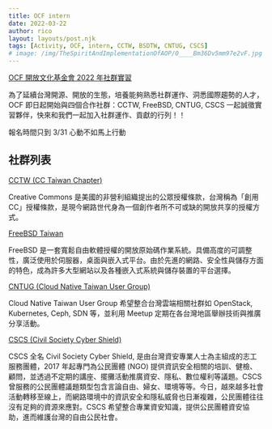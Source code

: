 ```yaml
---
title: OCF intern
date: 2022-03-22
author: rico
layout: layouts/post.njk
tags: [Activity, OCF, intern, CCTW, BSDTW, CNTUG, CSCS]
# image: /img/TheSpiritAndImplementationOfAOP/0____Bm36Dv5mm97e2vF.jpg
---
```


[OCF 開放文化基金會 2022 年社群實習](https://blog.ocf.tw/2022/03/2022.html)
<!-- summary -->
為了延續台灣開源、開放的生態，培養能夠熟悉社群運作、洞悉國際趨勢的人才，OCF 即日起開始與四個合作社群：CCTW, FreeBSD, CNTUG, CSCS 一起誠徵實習夥伴，快來和我們一起加入社群運作、貢獻的行列！！

報名時間只到 3/31 心動不如馬上行動
<!-- summary -->

## 社群列表

[CCTW (CC Taiwan Chapter)](https://ocf.tw/p/cctw/)

Creative Commons 是美國的非營利組織提出的公眾授權條款，台灣稱為「創用 CC」授權條款，是現今網路世代身為一個創作者所不可或缺的開放共享的授權方式。

[FreeBSD Taiwan](https://bsdtw.org/)

FreeBSD 是一套寬鬆自由軟體授權的開放原始碼作業系統。具備高度的可調整性，廣泛使用於伺服器，桌面與嵌入式平台。由於先進的網路、安全性與儲存方面的特色，成為許多大型網站以及各種嵌入式系統與儲存裝置的平台選擇。

[CNTUG (Cloud Native Taiwan User Group)](https://www.facebook.com/groups/cloudnative.tw/)

Cloud Native Taiwan User Group 希望整合台灣雲端相關社群如 OpenStack, Kubernetes, Ceph, SDN 等，並利用 Meetup 定期在各台灣地區舉辦技術與推廣分享活動。

[CSCS (Civil Society Cyber Shield)](https://ocf.tw/p/cscs/)

CSCS 全名 Civil Society Cyber Shield, 是由台灣資安專業人士為主組成的志工服務團體，2017 年起專門為公民團體 (NGO) 提供資訊安全相關的培訓、健檢、顧問，並透過不定期的講座、擺攤活動推廣資安、隱私、數位權利等議題。CSCS 曾服務的公民團體議題類型包含言論自由、婦女、環境等等。今日，越來越多社會活動轉移至線上，而網路環境中的資訊安全和隱私威脅也日漸複雜，公民團體往往沒有足夠的資源來應對。CSCS 希望整合專業資安知識，提供公民團體資安協助，進而維護台灣的自由公民社會。
